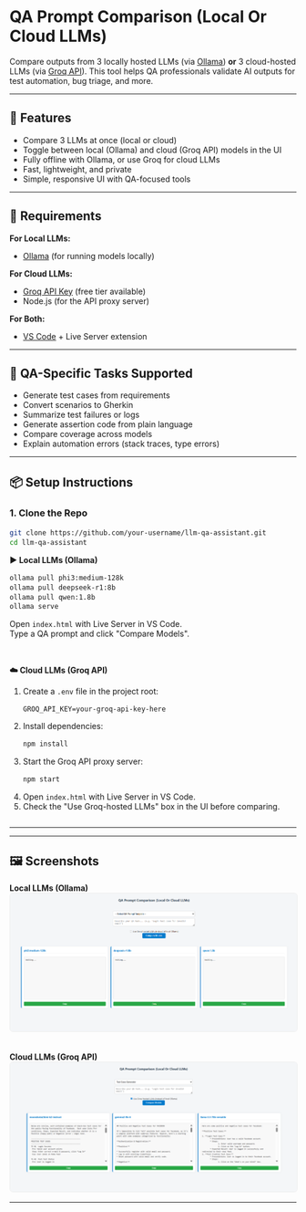 # QA Prompt Comparison (Local Or Cloud LLMs)



Compare outputs from 3 locally hosted LLMs (via [Ollama](https://ollama.com)) **or** 3 cloud-hosted LLMs (via [Groq API](https://console.groq.com/)).
This tool helps QA professionals validate AI outputs for test automation, bug triage, and more.

---



## 🚀 Features

- Compare 3 LLMs at once (local or cloud)
- Toggle between local (Ollama) and cloud (Groq API) models in the UI
- Fully offline with Ollama, or use Groq for cloud LLMs
- Fast, lightweight, and private
- Simple, responsive UI with QA-focused tools

---


## 🧱 Requirements

**For Local LLMs:**
- [Ollama](https://ollama.com/) (for running models locally)

**For Cloud LLMs:**
- [Groq API Key](https://console.groq.com/) (free tier available)
- Node.js (for the API proxy server)

**For Both:**
- [VS Code](https://code.visualstudio.com/) + Live Server extension

---

## 🎯 QA-Specific Tasks Supported

- Generate test cases from requirements
- Convert scenarios to Gherkin
- Summarize test failures or logs
- Generate assertion code from plain language
- Compare coverage across models
- Explain automation errors (stack traces, type errors)

---


## 📦 Setup Instructions

### 1. Clone the Repo
```bash
git clone https://github.com/your-username/llm-qa-assistant.git
cd llm-qa-assistant
```

<div style="display: flex; gap: 32px; flex-wrap: wrap; align-items: flex-start;">

<div style="flex:1; min-width:320px;">
<b>▶️ Local LLMs (Ollama)</b>

```bash
ollama pull phi3:medium-128k
ollama pull deepseek-r1:8b
ollama pull qwen:1.8b
ollama serve
```

Open `index.html` with Live Server in VS Code.  
Type a QA prompt and click "Compare Models".
</div>

<div style="flex:1; min-width:320px;">
<b>☁️ Cloud LLMs (Groq API)</b>

1. Create a `.env` file in the project root:
   ```env
   GROQ_API_KEY=your-groq-api-key-here
   ```
2. Install dependencies:
   ```bash
   npm install
   ```
3. Start the Groq API proxy server:
   ```bash
   npm start
   ```
4. Open `index.html` with Live Server in VS Code.
5. Check the "Use Groq-hosted LLMs" box in the UI before comparing.
</div>

</div>

---

---



## 🖼️ Screenshots

<div style="display: flex; gap: 32px; flex-wrap: wrap; align-items: flex-start;">
<div style="flex:1; min-width:320px;">
<b>Local LLMs (Ollama)</b><br>
<img src="image.png" alt="QA LLM Comparator UI - Local" style="max-width:100%;border:1px solid #eee;border-radius:6px;">
</div>
<div style="flex:1; min-width:320px;">
<b>Cloud LLMs (Groq API)</b><br>
<img src="cloudllm.png" alt="QA LLM Comparator UI - Cloud" style="max-width:100%;border:1px solid #eee;border-radius:6px;">
</div>
</div>

---
